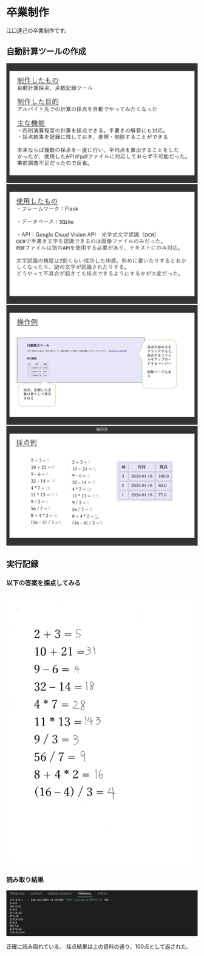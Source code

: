 # 卒業制作
江口達己の卒業制作です。

## 自動計算ツールの作成
![](./GRpic_1.png)
![](./GRpic_2.png)
![](./GRpic_3.png)
![](./GRpic_4.png)

## 実行記録
### 以下の答案を採点してみる
![](./scan100.jpg)

### 読み取り結果
![](./result.png)

正確に読み取れている。
採点結果は上の資料の通り、100点として返された。
